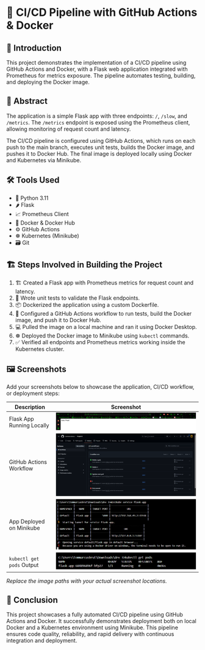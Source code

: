 # 🚀 CI/CD Pipeline with GitHub Actions & Docker

## 📝 Introduction
This project demonstrates the implementation of a CI/CD pipeline using GitHub Actions and Docker, with a Flask web application integrated with Prometheus for metrics exposure. The pipeline automates testing, building, and deploying the Docker image.

## 📄 Abstract
The application is a simple Flask app with three endpoints: `/`, `/slow`, and `/metrics`. The `/metrics` endpoint is exposed using the Prometheus client, allowing monitoring of request count and latency.

The CI/CD pipeline is configured using GitHub Actions, which runs on each push to the main branch, executes unit tests, builds the Docker image, and pushes it to Docker Hub. The final image is deployed locally using Docker and Kubernetes via Minikube.

## 🛠️ Tools Used
- 🐍 Python 3.11
- 🌶️ Flask
- 📈 Prometheus Client
- 🐳 Docker & Docker Hub
- ⚙️ GitHub Actions
- ☸️ Kubernetes (Minikube)
- 🗃️ Git

## 🏗️ Steps Involved in Building the Project
1. 🏗️ Created a Flask app with Prometheus metrics for request count and latency.
2. 🧪 Wrote unit tests to validate the Flask endpoints.
3. 📦 Dockerized the application using a custom Dockerfile.
4. 🔄 Configured a GitHub Actions workflow to run tests, build the Docker image, and push it to Docker Hub.
5. 💻 Pulled the image on a local machine and ran it using Docker Desktop.
6. ☸️ Deployed the Docker image to Minikube using `kubectl` commands.
7. ✅ Verified all endpoints and Prometheus metrics working inside the Kubernetes cluster.

## 🖼️ Screenshots
Add your screenshots below to showcase the application, CI/CD workflow, or deployment steps:

| Description                   | Screenshot                                 |
|-------------------------------|--------------------------------------------|
| Flask App Running Locally     | ![Flask App](screenshots/flask-app.png)    |
| GitHub Actions Workflow       | ![GitHub Actions](screenshots/github-actions.png) |
| App Deployed on Minikube      | ![Minikube](screenshots/minikube-service.png)      |
| `kubectl get pods` Output     | ![kubectl Pods](screenshots/kubectl-pods.png)     |

*Replace the image paths with your actual screenshot locations.*

## 🏁 Conclusion
This project showcases a fully automated CI/CD pipeline using GitHub Actions and Docker. It successfully demonstrates deployment both on local Docker and a Kubernetes environment using Minikube. This pipeline ensures code quality, reliability, and rapid delivery with continuous integration and deployment.
